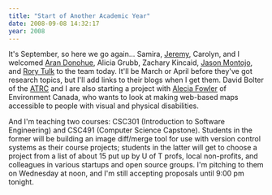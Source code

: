 ```yaml
---
title: "Start of Another Academic Year"
date: 2008-09-08 14:32:17
year: 2008
---
```

It's September, so here we go again... Samira, <a href="http://www.aperte.org">Jeremy</a>, Carolyn, and I welcomed <a href="http://littlecomputerscientist.wordpress.com/">Aran Donohue</a>, Alicia Grubb, Zachary Kincaid, <a href="http://www.jaysnothere.com/blog/">Jason Montojo</a>, and <a href="http://rorytulk.blogspot.com/">Rory Tulk</a> to the team today. It'll be March or April before they've got research topics, but I'll add links to their blogs when I get them. David Bolter of the <a href="http://atrc.utoronto.ca/">ATRC</a> and I are also starting a project with <a href="http://ajfowler.wordpress.com/">Alecia Fowler</a> of Environment Canada, who wants to look at making web-based maps accessible to people with visual and physical disabilities.

And I'm teaching two courses: CSC301 (Introduction to Software Engineering) and CSC491 (Computer Science Capstone). Students in the former will be building an image diff/merge tool for use with version control systems as their course projects; students in the latter will get to choose a project from a list of about 15 put up by U of T profs, local non-profits, and colleagues in various startups and open source groups. I'm pitching to them on Wednesday at noon, and I'm still accepting proposals until 9:00 pm tonight.
